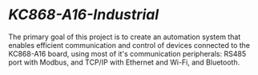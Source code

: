 # _KC868-A16-Industrial_

The primary goal of this project is to create an automation system that enables efficient communication and control of devices connected to the KC868-A16 board, using most of it's communication peripherals: RS485 port with Modbus, and TCP/IP with Ethernet and Wi-Fi, and Bluetooth.
